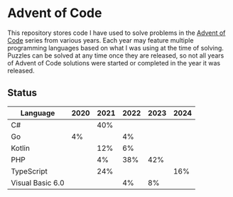 # Advent of Code

This repository stores code I have used to solve problems in the [Advent of Code](https://adventofcode.com/) series from
various years. Each year may feature multiple programming languages based on what I was using at the time of solving.
Puzzles can be solved at any time once they are released, so not all years of Advent of Code solutions were started or
completed in the year it was released.

## Status

| Language         | 2020 | 2021 | 2022 | 2023 | 2024 |
|------------------|------|------|------|------|------|
| C#               |      | 40%  |      |      |      |
| Go               | 4%   |      | 4%   |      |      |
| Kotlin           |      | 12%  | 6%   |      |      |
| PHP              |      | 4%   | 38%  | 42%  |      |
| TypeScript       |      | 24%  |      |      | 16%  |
| Visual Basic 6.0 |      |      | 4%   | 8%   |      |
